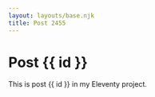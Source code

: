```yaml
---
layout: layouts/base.njk
title: Post 2455
---
```


# Post {{ id }}

This is post {{ id }} in my Eleventy project.
